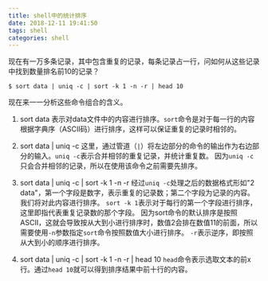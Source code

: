 ```yaml
---
title: shell中的统计排序
date: 2018-12-11 19:41:50
tags: shell
categories: shell
---
```


现在有一万多条记录，其中包含重复的记录，每条记录占一行，问如何从这些记录中找到数量排名前10的记录？

```
$ sort data | uniq -c | sort -k 1 -n -r | head 10  
```

现在来一一分析这些命令组合的含义。

1) sort data
表示对data文件中的内容进行排序。`sort`命令是对于每一行的内容根据字典序（ASCII码）进行排序，这样可以保证重复的记录时相邻的。

2) sort data | uniq -c
这里，通过管道（`|`）将左边部分的命令的输出作为右边部分的输入。`uniq -c`表示合并相邻的重复记录，并统计重复数。
因为`uniq -c`只会合并相邻的记录，所以在使用该命令之前需要先排序。

3) sort data | uniq -c | sort -k 1 -n -r
经过`uniq -c`处理之后的数据格式形如"2 data"，第一个字段是数字，表示重复的记录数；第二个字段为记录的内容。
我们将对此内容进行排序。
`sort -k 1`表示对于每行的第一个字段进行排序，这里即指代表重复记录数的那个字段。
因为sort命令的默认排序是按照ASCII，这就会导致按从大到小进行排序时，数值2会排在数值11的前面，所以需要使用`-n`参数指定`sort`命令按照数值大小进行排序。
`-r`表示逆序，即按照从大到小的顺序进行排序。

4) sort data | uniq -c | sort -k 1 -n -r | head 10
`head`命令表示选取文本的前x行。通过`head 10`就可以得到排序结果中前十行的内容。
